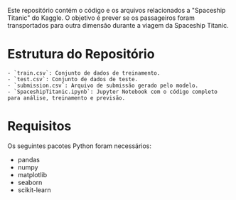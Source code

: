 Este repositório contém o código e os arquivos relacionados a "Spaceship Titanic" do Kaggle. O objetivo é prever se os passageiros foram transportados para outra dimensão durante a viagem da Spaceship Titanic.

# Estrutura do Repositório

    - `train.csv`: Conjunto de dados de treinamento.
    - `test.csv`: Conjunto de dados de teste.
    - `submission.csv`: Arquivo de submissão gerado pelo modelo.
    - `SpaceshipTitanic.ipynb`: Jupyter Notebook com o código completo para análise, treinamento e previsão.

# Requisitos

Os seguintes pacotes Python foram necessários:

- pandas
- numpy
- matplotlib
- seaborn
- scikit-learn